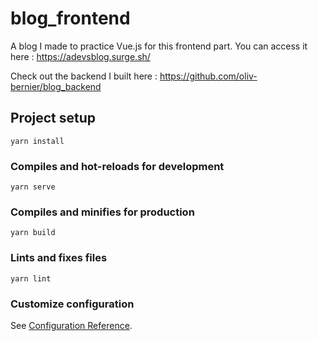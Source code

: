 # blog_frontend

A blog I made to practice Vue.js for this frontend part.
You can access it here : https://adevsblog.surge.sh/

Check out the backend I built here : https://github.com/oliv-bernier/blog_backend

## Project setup
```
yarn install
```

### Compiles and hot-reloads for development
```
yarn serve
```

### Compiles and minifies for production
```
yarn build
```

### Lints and fixes files
```
yarn lint
```

### Customize configuration
See [Configuration Reference](https://cli.vuejs.org/config/).
